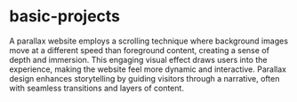 # basic-projects
A parallax website employs a scrolling technique where background images move at a different speed than foreground content, creating a sense of depth and immersion. This engaging visual effect draws users into the experience, making the website feel more dynamic and interactive. Parallax design enhances storytelling by guiding visitors through a narrative, often with seamless transitions and layers of content.
